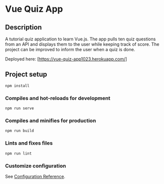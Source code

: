 # Vue Quiz App

## Description
A tutorial quiz application to learn Vue.js. The app pulls ten quiz questions from an API and displays them to the user while keeping track of score. The project can be improved to inform the user when a quiz is done.

Deployed here: [https://vue-quiz-app1023.herokuapp.com/]

## Project setup
```
npm install
```

### Compiles and hot-reloads for development
```
npm run serve
```

### Compiles and minifies for production
```
npm run build
```

### Lints and fixes files
```
npm run lint
```

### Customize configuration
See [Configuration Reference](https://cli.vuejs.org/config/).
